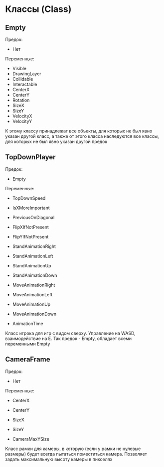 ﻿# Классы (Class)
## Empty
Предок:
* Нет

Переменные:
* Visible
* DrawingLayer
* Collidable
* Interactable
* CenterX
* CenterY
* Rotation
* SizeX
* SizeY
* VelocityX
* VelocityY

К этому классу принадлежат все объекты, для которых не был явно указан другой класс,
а также от этого класса наследуются все классы, для которых не был явно указан другой предок
## TopDownPlayer
Предок:
* Empty

Переменные:
* TopDownSpeed

* IsXMoreImportant
* PreviousOnDiagonal
* FlipXIfNotPresent
* FlipYIfNotPresent

* StandAnimationRight
* StandAnimationLeft
* StandAnimationUp
* StandAnimationDown

* MoveAnimationRight
* MoveAnimationLeft
* MoveAnimationUp
* MoveAnimationDown

* AnimationTime

Класс игрока для игр с видом сверху. Управление на WASD, взаимодействие на E.
Так предок - Empty, обладает всеми переменными Empty
## CameraFrame
Предок:
* Нет

Переменные:
* CenterX
* CenterY
* SizeX
* SizeY

* CameraMaxYSize

Класс рамки для камеры, в которую (если у рамки не нулевые размеры) будет всегда
пытаться поместиться камера. Позволяет задать максимальную высоту камеры в пикселях
